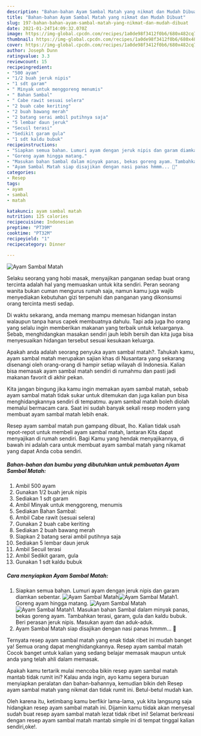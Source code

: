 ```yaml
---
description: "Bahan-bahan Ayam Sambal Matah yang nikmat dan Mudah Dibuat"
title: "Bahan-bahan Ayam Sambal Matah yang nikmat dan Mudah Dibuat"
slug: 197-bahan-bahan-ayam-sambal-matah-yang-nikmat-dan-mudah-dibuat
date: 2021-01-24T14:09:32.070Z
image: https://img-global.cpcdn.com/recipes/1a0de98f3412f0b6/680x482cq70/ayam-sambal-matah-foto-resep-utama.jpg
thumbnail: https://img-global.cpcdn.com/recipes/1a0de98f3412f0b6/680x482cq70/ayam-sambal-matah-foto-resep-utama.jpg
cover: https://img-global.cpcdn.com/recipes/1a0de98f3412f0b6/680x482cq70/ayam-sambal-matah-foto-resep-utama.jpg
author: Joseph Dunn
ratingvalue: 3.3
reviewcount: 15
recipeingredient:
- "500 ayam"
- "1/2 buah jeruk nipis"
- "1 sdt garam"
- " Minyak untuk menggoreng menumis"
- " Bahan Sambal"
- " Cabe rawit sesuai selera"
- "2 buah cabe keriting"
- "2 buah bawang merah"
- "2 batang serai ambil putihnya saja"
- "5 lembar daun jeruk"
- "Secuil terasi"
- "Sedikit garam gula"
- "1 sdt kaldu bubuk"
recipeinstructions:
- "Siapkan semua bahan. Lumuri ayam dengan jeruk nipis dan garam diamkan sebentar."
- "Goreng ayam hingga matang."
- "Masukan bahan Sambal dalam minyak panas, bekas goreng ayam. Tambahkan terasi, garam, gula dan kaldu bubuk. Beri perasan jeruk nipis. Masukan ayam dan aduk-aduk."
- "Ayam Sambal Matah siap disajikan dengan nasi panas hmmm... 🤤"
categories:
- Resep
tags:
- ayam
- sambal
- matah

katakunci: ayam sambal matah 
nutrition: 125 calories
recipecuisine: Indonesian
preptime: "PT39M"
cooktime: "PT32M"
recipeyield: "1"
recipecategory: Dinner

---
```



![Ayam Sambal Matah](https://img-global.cpcdn.com/recipes/1a0de98f3412f0b6/680x482cq70/ayam-sambal-matah-foto-resep-utama.jpg)

Selaku seorang yang hobi masak, menyajikan panganan sedap buat orang tercinta adalah hal yang memuaskan untuk kita sendiri. Peran seorang  wanita bukan cuman mengurus rumah saja, namun kamu juga wajib menyediakan kebutuhan gizi terpenuhi dan panganan yang dikonsumsi orang tercinta mesti sedap.

Di waktu  sekarang, anda memang mampu memesan hidangan instan walaupun tanpa harus capek membuatnya dahulu. Tapi ada juga lho orang yang selalu ingin memberikan makanan yang terbaik untuk keluarganya. Sebab, menghidangkan masakan sendiri jauh lebih bersih dan kita juga bisa menyesuaikan hidangan tersebut sesuai kesukaan keluarga. 



Apakah anda adalah seorang penyuka ayam sambal matah?. Tahukah kamu, ayam sambal matah merupakan sajian khas di Nusantara yang sekarang disenangi oleh orang-orang di hampir setiap wilayah di Indonesia. Kalian bisa memasak ayam sambal matah sendiri di rumahmu dan pasti jadi makanan favorit di akhir pekan.

Kita jangan bingung jika kamu ingin memakan ayam sambal matah, sebab ayam sambal matah tidak sukar untuk ditemukan dan juga kalian pun bisa menghidangkannya sendiri di tempatmu. ayam sambal matah boleh diolah memalui bermacam cara. Saat ini sudah banyak sekali resep modern yang membuat ayam sambal matah lebih enak.

Resep ayam sambal matah pun gampang dibuat, lho. Kalian tidak usah repot-repot untuk membeli ayam sambal matah, lantaran Kita dapat menyajikan di rumah sendiri. Bagi Kamu yang hendak menyajikannya, di bawah ini adalah cara untuk membuat ayam sambal matah yang nikamat yang dapat Anda coba sendiri.

<!--inarticleads1-->

##### Bahan-bahan dan bumbu yang dibutuhkan untuk pembuatan Ayam Sambal Matah:

1. Ambil 500 ayam
1. Gunakan 1/2 buah jeruk nipis
1. Sediakan 1 sdt garam
1. Ambil  Minyak untuk menggoreng, menumis
1. Sediakan  Bahan Sambal:
1. Ambil  Cabe rawit (sesuai selera)
1. Gunakan 2 buah cabe keriting
1. Sediakan 2 buah bawang merah
1. Siapkan 2 batang serai ambil putihnya saja
1. Sediakan 5 lembar daun jeruk
1. Ambil Secuil terasi
1. Ambil Sedikit garam, gula
1. Gunakan 1 sdt kaldu bubuk




<!--inarticleads2-->

##### Cara menyiapkan Ayam Sambal Matah:

1. Siapkan semua bahan. Lumuri ayam dengan jeruk nipis dan garam diamkan sebentar.
<img src="https://img-global.cpcdn.com/steps/e31283350a5a664b/160x128cq70/ayam-sambal-matah-langkah-memasak-1-foto.jpg" alt="Ayam Sambal Matah"><img src="https://img-global.cpcdn.com/steps/83d7e4eb0a66e3ad/160x128cq70/ayam-sambal-matah-langkah-memasak-1-foto.jpg" alt="Ayam Sambal Matah">1. Goreng ayam hingga matang.
<img src="https://img-global.cpcdn.com/steps/ce869081b10f5238/160x128cq70/ayam-sambal-matah-langkah-memasak-2-foto.jpg" alt="Ayam Sambal Matah"><img src="https://img-global.cpcdn.com/steps/d3afc623af5e530e/160x128cq70/ayam-sambal-matah-langkah-memasak-2-foto.jpg" alt="Ayam Sambal Matah">1. Masukan bahan Sambal dalam minyak panas, bekas goreng ayam. Tambahkan terasi, garam, gula dan kaldu bubuk. Beri perasan jeruk nipis. Masukan ayam dan aduk-aduk.
1. Ayam Sambal Matah siap disajikan dengan nasi panas hmmm... 🤤




Ternyata resep ayam sambal matah yang enak tidak ribet ini mudah banget ya! Semua orang dapat menghidangkannya. Resep ayam sambal matah Cocok banget untuk kalian yang sedang belajar memasak maupun untuk anda yang telah ahli dalam memasak.

Apakah kamu tertarik mulai mencoba bikin resep ayam sambal matah mantab tidak rumit ini? Kalau anda ingin, ayo kamu segera buruan menyiapkan peralatan dan bahan-bahannya, kemudian bikin deh Resep ayam sambal matah yang nikmat dan tidak rumit ini. Betul-betul mudah kan. 

Oleh karena itu, ketimbang kamu berfikir lama-lama, yuk kita langsung saja hidangkan resep ayam sambal matah ini. Dijamin kamu tiidak akan menyesal sudah buat resep ayam sambal matah lezat tidak ribet ini! Selamat berkreasi dengan resep ayam sambal matah mantab simple ini di tempat tinggal kalian sendiri,oke!.

